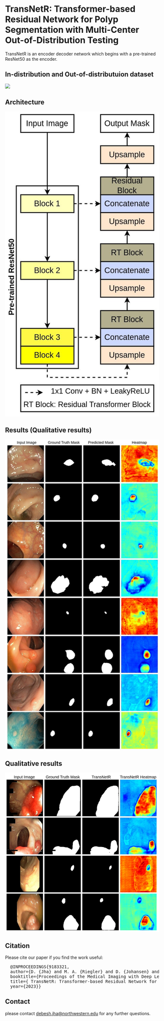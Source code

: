 # TransNetR: Transformer-based Residual Network for Polyp Segmentation with Multi-Center Out-of-Distribution Testing

TransNetR is an encoder decoder network which begins with a pre-trained ResNet50 as the encoder. 

## In-distribution and Out-of-distributuion dataset
<img src="IntroTransNetR.png">


## Architecture
<img src="Architecture.jpg">

## Results (Qualitative results)
<img src="supplementry_C1.jpeg">


## Qualitative results
<img src="supplementry_C6.jpg">


## Citation
Please cite our paper if you find the work useful: 
<pre>
  @INPROCEEDINGS{9183321,
  author={D. {Jha} and M. A. {Riegler} and D. {Johansen} and P. {Halvorsen} and H. D. {Johansen}},
  booktitle={Proceedings of the Medical Imaging with Deep Learning}, 
  title={ TransNetR: Transformer-based Residual Network for Polyp Segmentation with Multi-Center Out-of-Distribution Testing}, 
  year={2023}}
</pre>



## Contact
please contact debesh.jha@northwestern.edu for any further questions. 
